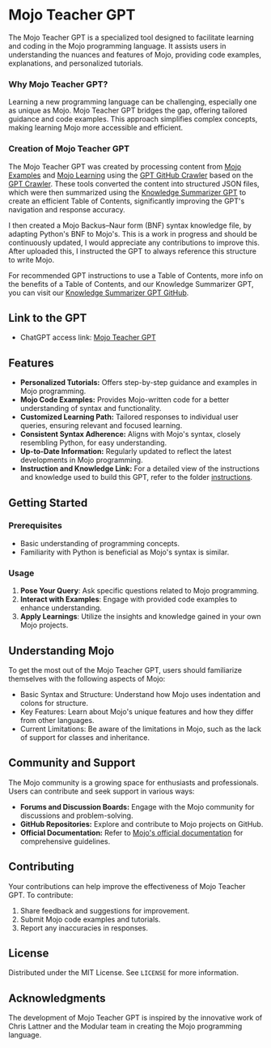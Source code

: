 # Mojo Teacher GPT

The Mojo Teacher GPT is a specialized tool designed to facilitate learning and coding in the Mojo programming language. It assists users in understanding the nuances and features of Mojo, providing code examples, explanations, and personalized tutorials.

### Why Mojo Teacher GPT?
Learning a new programming language can be challenging, especially one as unique as Mojo. Mojo Teacher GPT bridges the gap, offering tailored guidance and code examples. This approach simplifies complex concepts, making learning Mojo more accessible and efficient.

### Creation of Mojo Teacher GPT
The Mojo Teacher GPT was created by processing content from [Mojo Examples](https://github.com/modularml/mojo/tree/main/examples) and [Mojo Learning](https://github.com/rd4com/mojo-learning) using the [GPT GitHub Crawler](https://github.com/phloai/gpt-github-crawler) based on the [GPT Crawler](https://github.com/BuilderIO/gpt-crawler). These tools converted the content into structured JSON files, which were then summarized using the [Knowledge Summarizer GPT](https://chat.openai.com/g/g-McHIHioC4-knowledge-summarizer) to create an efficient Table of Contents, significantly improving the GPT's navigation and response accuracy.

I then created a Mojo Backus–Naur form (BNF) syntax knowledge file, by adapting Python's BNF to Mojo's. This is a work in progress and should be continuously updated, I would appreciate any contributions to improve this. After uploaded this, I instructed the GPT to always reference this structure to write Mojo.

For recommended GPT instructions to use a Table of Contents, more info on the benefits of a Table of Contents, and our Knowledge Summarizer GPT, you can visit our [Knowledge Summarizer GPT GitHub](https://github.com/phloai/knowledge-summarizer-gpt).

## Link to the GPT
- ChatGPT access link: [Mojo Teacher GPT](https://chat.openai.com/g/g-DqKeUiJWF-mojo-teacher)

## Features
- **Personalized Tutorials:** Offers step-by-step guidance and examples in Mojo programming.
- **Mojo Code Examples:** Provides Mojo-written code for a better understanding of syntax and functionality.
- **Customized Learning Path:** Tailored responses to individual user queries, ensuring relevant and focused learning.
- **Consistent Syntax Adherence:** Aligns with Mojo's syntax, closely resembling Python, for easy understanding.
- **Up-to-Date Information:** Regularly updated to reflect the latest developments in Mojo programming.
- **Instruction and Knowledge Link:** For a detailed view of the instructions and knowledge used to build this GPT, refer to the folder [instructions](https://github.com/phloai/mojo-teacher-gpt/tree/main/instructions).

## Getting Started
### Prerequisites
- Basic understanding of programming concepts.
- Familiarity with Python is beneficial as Mojo's syntax is similar.

### Usage
1. **Pose Your Query**: Ask specific questions related to Mojo programming.
2. **Interact with Examples**: Engage with provided code examples to enhance understanding.
3. **Apply Learnings**: Utilize the insights and knowledge gained in your own Mojo projects.

## Understanding Mojo
To get the most out of the Mojo Teacher GPT, users should familiarize themselves with the following aspects of Mojo:

- Basic Syntax and Structure: Understand how Mojo uses indentation and colons for structure.
- Key Features: Learn about Mojo's unique features and how they differ from other languages.
- Current Limitations: Be aware of the limitations in Mojo, such as the lack of support for classes and inheritance.

## Community and Support
The Mojo community is a growing space for enthusiasts and professionals. Users can contribute and seek support in various ways:

- **Forums and Discussion Boards:** Engage with the Mojo community for discussions and problem-solving.
- **GitHub Repositories:** Explore and contribute to Mojo projects on GitHub.
- **Official Documentation:** Refer to [Mojo's official documentation](https://docs.modular.com/mojo/) for comprehensive guidelines.

## Contributing
Your contributions can help improve the effectiveness of Mojo Teacher GPT. To contribute:

1. Share feedback and suggestions for improvement.
2. Submit Mojo code examples and tutorials.
3. Report any inaccuracies in responses.

## License
Distributed under the MIT License. See `LICENSE` for more information.

## Acknowledgments
The development of Mojo Teacher GPT is inspired by the innovative work of Chris Lattner and the Modular team in creating the Mojo programming language.

